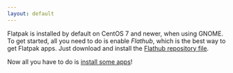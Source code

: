 ```yaml
---
layout: default
---
```


Flatpak is installed by default on CentOS 7 and newer, when using GNOME. To get started, all you need to do is enable *Flathub*, which is the best way to get Flatpak apps. Just download and install the [Flathub repository file](https://flathub.org/repo/flathub.flatpakrepo). 

Now all you have to do is [install some apps](https://flathub.org)!

<!--
Written with love using [Apostrophe](https://flathub.org/apps/details/org.gnome.gitlab.somas.Apostrophe).
-->